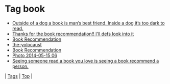 <!--
title: Tag book
date: 2020-06-28T15:26:58.780Z
tags:
-->
# Tag book

 * [Outside of a dog a book is man’s best friend. Inside a dog it’s too dark to read.](152457316189.md)
 * [Thanks for the book recommendation!! I'll defs look into it](72501185267.md)
 * [Book Recommendation](72756176093.md)
 * [the-yolocaust](73721361005.md)
 * [Book Recommendation](73722138908.md)
 * [Photo 2014-05-15 06](85799650224.md)
 * [Seeing someone read a book you love is seeing a book recommend a person.](97408503704.md)

| [Tags](tags.md) | [Top](index.md) |
